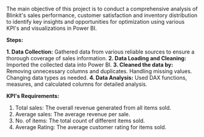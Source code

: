 The main objective of this project is to conduct a comprehensive analysis of Blinkit's sales performance, customer satisfaction and inventory distribution to identify key insights and opportunities for optimization using various KPI's and visualizations in Power BI.

**Steps:**

**1. Data Collection:**
Gathered data from various reliable sources to ensure a thorough coverage of sales information.
**2. Data Loading and Cleaning:**
Imported the collected data into Power BI.
**3. Cleaned the data by:**
Removing unnecessary columns and duplicates. Handling missing values. Changing data types as needed.
**4. Data Analysis:** 
Used DAX functions, measures, and calculated columns for detailed analysis.

**KPI's Requirements:**
1. Total sales: The overall revenue generated from all items sold.
2. Average sales: The average revenue per sale.
3. No. of items: The total count of different items sold.
4. Average Rating: The average customer rating for items sold.
